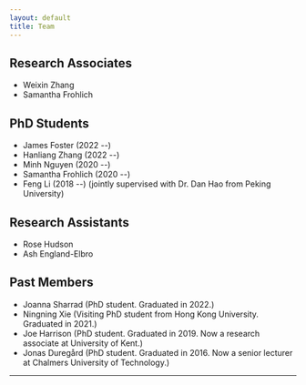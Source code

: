 ```yaml
---
layout: default
title: Team
---
```


## Research Associates
* Weixin Zhang 
* Samantha Frohlich 

## PhD Students

* James Foster (2022 --)
* Hanliang Zhang (2022 --)
* Minh Nguyen (2020 --)
* Samantha Frohlich (2020 --)
* Feng Li (2018 --) (jointly supervised with Dr. Dan Hao from Peking University) 

## Research Assistants
* Rose Hudson 
* Ash England-Elbro

## Past Members 

* Joanna Sharrad (PhD student. Graduated in 2022.)
* Ningning Xie (Visiting PhD student from Hong Kong University. Graduated in 2021.)
* Joe Harrison (PhD student. Graduated in 2019. Now a research associate at University of Kent.)
* Jonas Duregård (PhD student. Graduated in 2016. Now a senior lecturer at Chalmers University of Technology.)

---

